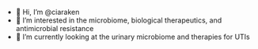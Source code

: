 - 👋 Hi, I’m @ciaraken
- 👀 I’m interested in the microbiome, biological therapeutics, and antimicrobial resistance
- 🌱 I’m currently looking at the urinary microbiome and therapies for UTIs 

<!---
ciaraken/ciaraken is a ✨ special ✨ repository because its `README.md` (this file) appears on your GitHub profile.
You can click the Preview link to take a look at your changes.
--->
